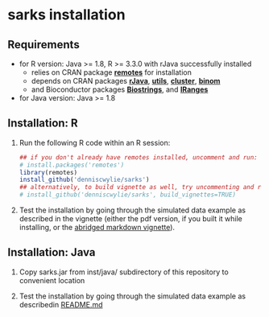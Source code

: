 # sarks installation

## Requirements

- for R version: Java >= 1.8, R >= 3.3.0 with rJava successfully installed
  - relies on CRAN package
    [**remotes**](https://cran.r-project.org/web/packages/remotes/index.html)
    for installation
  - depends on CRAN packages
    [**rJava**](https://cran.r-project.org/web/packages/rJava/index.html),
    [**utils**](https://www.rdocumentation.org/packages/utils/versions/3.6.2),
    [**cluster**](https://cran.r-project.org/web/packages/cluster/index.html),
    [**binom**](https://cran.r-project.org/web/packages/binom/index.html)
  - and Bioconductor packages
    [**Biostrings**](https://bioconductor.org/packages/release/bioc/html/Biostrings.html), and
    [**IRanges**](https://bioconductor.org/packages/release/bioc/html/IRanges.html)
- for Java version: Java >= 1.8

## Installation: R

1. Run the following R code within an R session:
   ```R
   ## if you don't already have remotes installed, uncomment and run:
   # install.packages('remotes')
   library(remotes)
   install_github('denniscwylie/sarks')
   ## alternatively, to build vignette as well, try uncommenting and running:
   # install_github('denniscwylie/sarks', build_vignettes=TRUE)
   
   ```

2. Test the installation by going through the simulated data example
   as described in the vignette (either the pdf version, if you built it
   while installing, or the [abridged markdown vignette](sarks_vignette.md)).

## Installation: Java

1. Copy sarks.jar from inst/java/ subdirectory of this repository
   to convenient location
   
2. Test the installation by going through the simulated data example
   as describedin [README.md](README.md)
   
